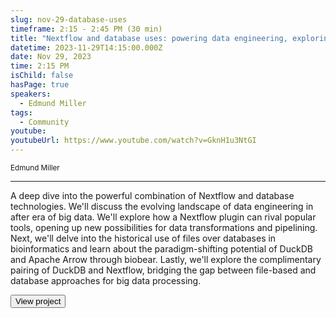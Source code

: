 ```yaml
---
slug: nov-29-database-uses
timeframe: 2:15 - 2:45 PM (30 min)
title: "Nextflow and database uses: powering data engineering, exploring DuckDB, and beyond"
datetime: 2023-11-29T14:15:00.000Z
date: Nov 29, 2023
time: 2:15 PM
isChild: false
hasPage: true
speakers:
  - Edmund Miller
tags:
  - Community
youtube:
youtubeUrl: https://www.youtube.com/watch?v=GknH1u3NtGI
---
```

<div className="mb-4">
  <small className="typo-small">
    Edmund Miller
  </small>
</div>

<hr className="border-t border-gray-50 mb-4 opacity-20" />

A deep dive into the powerful combination of Nextflow and database technologies. We'll discuss the evolving landscape of data engineering in after era of big data. We'll explore how a Nextflow plugin can rival popular tools, opening up new possibilities for data transformations and pipelining. Next, we'll delve into the historical use of files over databases in bioinformatics and learn about the paradigm-shifting potential of DuckDB and Apache Arrow through biobear. Lastly, we'll explore the complimentary pairing of DuckDB and Nextflow, bridging the gap between file-based and database approaches for big data processing.

<div>
  <Button to="https://github.com/Emiller88/nextflow-duckdb" variant="secondary" size="md" arrow>
    View project
  </Button>
</div>
